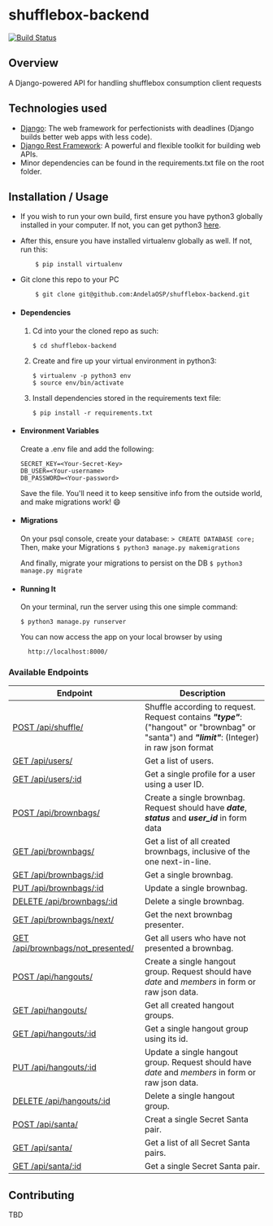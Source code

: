 # shufflebox-backend
[![Build Status](https://travis-ci.org/AndelaOSP/shufflebox-backend.svg?branch=develop)](https://travis-ci.org/AndelaOSP/shufflebox-backend)

## Overview
A Django-powered API for handling shufflebox consumption client requests

## Technologies used
* [Django](https://www.djangoproject.com/): The web framework for perfectionists with deadlines (Django builds better web apps with less code).
* [Django Rest Framework](http://www.django-rest-framework.org/): A powerful and flexible toolkit for building web APIs.
* Minor dependencies can be found in the requirements.txt file on the root folder.


## Installation / Usage
* If you wish to run your own build, first ensure you have python3 globally installed in your computer. If not, you can get python3 [here](https://www.python.org).
* After this, ensure you have installed virtualenv globally as well. If not, run this:
    ```
        $ pip install virtualenv
    ```
* Git clone this repo to your PC
    ```
        $ git clone git@github.com:AndelaOSP/shufflebox-backend.git
    ```


* #### Dependencies
    1. Cd into your the cloned repo as such:
        ```
        $ cd shufflebox-backend
        ```

    2. Create and fire up your virtual environment in python3:
        ```
        $ virtualenv -p python3 env
        $ source env/bin/activate
        ```
    3. Install dependencies stored in the requirements text file:
        ```
        $ pip install -r requirements.txt
        ```

* #### Environment Variables
    Create a .env file and add the following:
    ```
    SECRET_KEY=<Your-Secret-Key>
    DB_USER=<Your-username>
    DB_PASSWORD=<Your-password>
    ```

    Save the file. You'll need it to keep sensitive info from the outside world, and make migrations work! 😄

* #### Migrations
    On your psql console, create your database:
       ```
       > CREATE DATABASE core;
       ```
    Then, make your Migrations
       ```
       $ python3 manage.py makemigrations
       ```

    And finally, migrate your migrations to persist on the DB
       ```
       $ python3 manage.py migrate
       ```

* #### Running It
    On your terminal, run the server using this one simple command:
    ```
    $ python3 manage.py runserver
    ```
    You can now access the app on your local browser by using
    ```
      http://localhost:8000/
    ```

### Available Endpoints

| Endpoint                    | Description                                                                    |
| --------------------------  | ------------------------------------------------------------------------------ |
| [POST /api/shuffle/](#)     | Shuffle according to request. Request contains **_"type"_**:("hangout" or "brownbag" or "santa") and **_"limit"_**: (Integer) in raw json format|
| [GET /api/users/](#)        | Get a list of users. |
| [GET /api/users/:id](#)     | Get a single profile for a user using a user ID. |
| [POST /api/brownbags/](#)   | Create a single brownbag. Request should have **_date_**, **_status_** and **_user_id_** in form data |
| [GET /api/brownbags/](#)    | Get a list of all created brownbags, inclusive of the one next-in-line. |
| [GET /api/brownbags/:id](#) | Get a single brownbag. |
| [PUT /api/brownbags/:id](#) | Update a single brownbag. |
| [DELETE /api/brownbags/:id](#) | Delete a single brownbag. |
| [GET /api/brownbags/next/](#) | Get the next brownbag presenter. |
| [GET /api/brownbags/not_presented/](#) | Get all users who have not presented a brownbag. |
| [POST /api/hangouts/](#) | Create a single hangout group. Request should have _date_ and _members_ in form or raw json data. |
| [GET /api/hangouts/](#) | Get all created hangout groups. |
| [GET /api/hangouts/:id](#) | Get a single hangout group using its id. |
| [PUT /api/hangouts/:id](#) | Update a single hangout group. Request should have _date_ and _members_ in form or raw json data. |
| [DELETE /api/hangouts/:id](#) | Delete a single hangout group. |
| [POST /api/santa/](#) | Creat a single Secret Santa pair. |
| [GET /api/santa/](#) | Get a list of all Secret Santa pairs. |
| [GET /api/santa/:id](#) | Get a single Secret Santa pair. |


## Contributing
TBD
